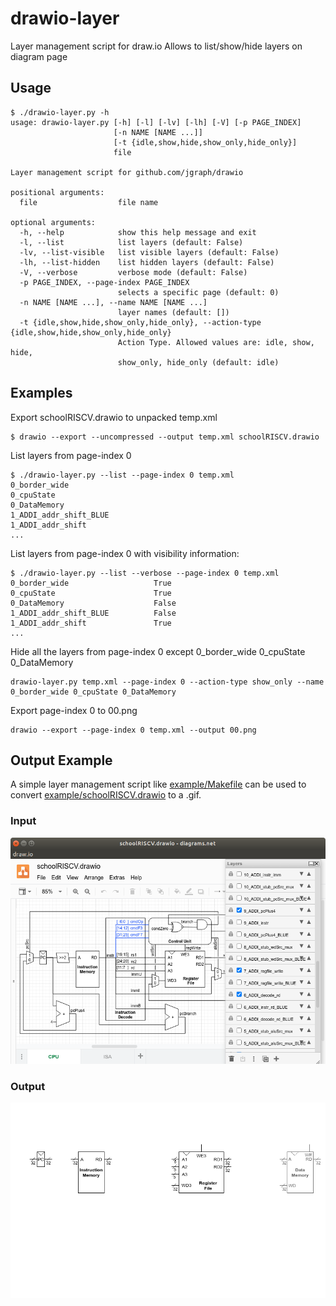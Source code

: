 # drawio-layer
Layer management script for draw.io
Allows to list/show/hide layers on diagram page

## Usage

```
$ ./drawio-layer.py -h
usage: drawio-layer.py [-h] [-l] [-lv] [-lh] [-V] [-p PAGE_INDEX]
                       [-n NAME [NAME ...]]
                       [-t {idle,show,hide,show_only,hide_only}]
                       file

Layer management script for github.com/jgraph/drawio

positional arguments:
  file                  file name

optional arguments:
  -h, --help            show this help message and exit
  -l, --list            list layers (default: False)
  -lv, --list-visible   list visible layers (default: False)
  -lh, --list-hidden    list hidden layers (default: False)
  -V, --verbose         verbose mode (default: False)
  -p PAGE_INDEX, --page-index PAGE_INDEX
                        selects a specific page (default: 0)
  -n NAME [NAME ...], --name NAME [NAME ...]
                        layer names (default: [])
  -t {idle,show,hide,show_only,hide_only}, --action-type {idle,show,hide,show_only,hide_only}
                        Action Type. Allowed values are: idle, show, hide,
                        show_only, hide_only (default: idle)
```

## Examples

Export schoolRISCV.drawio to unpacked temp.xml
```
$ drawio --export --uncompressed --output temp.xml schoolRISCV.drawio
```

List layers from page-index 0
```
$ ./drawio-layer.py --list --page-index 0 temp.xml 
0_border_wide
0_cpuState
0_DataMemory
1_ADDI_addr_shift_BLUE
1_ADDI_addr_shift
...
```

List layers from page-index 0 with visibility information:
```
$ ./drawio-layer.py --list --verbose --page-index 0 temp.xml 
0_border_wide                   True
0_cpuState                      True
0_DataMemory                    False
1_ADDI_addr_shift_BLUE          False
1_ADDI_addr_shift               True
...
```

Hide all the layers from page-index 0 except 0_border_wide 0_cpuState 0_DataMemory
```
drawio-layer.py temp.xml --page-index 0 --action-type show_only --name 0_border_wide 0_cpuState 0_DataMemory
```

Export page-index 0 to 00.png
```
drawio --export --page-index 0 temp.xml --output 00.png
```

## Output Example

A simple layer management script like [example/Makefile](example/Makefile) can be used to convert [example/schoolRISCV.drawio](example/schoolRISCV.drawio) to a .gif.

### Input

![screen.png](example/screen.png)

### Output

![schoolRISCV.gif](example/schoolRISCV.gif)
